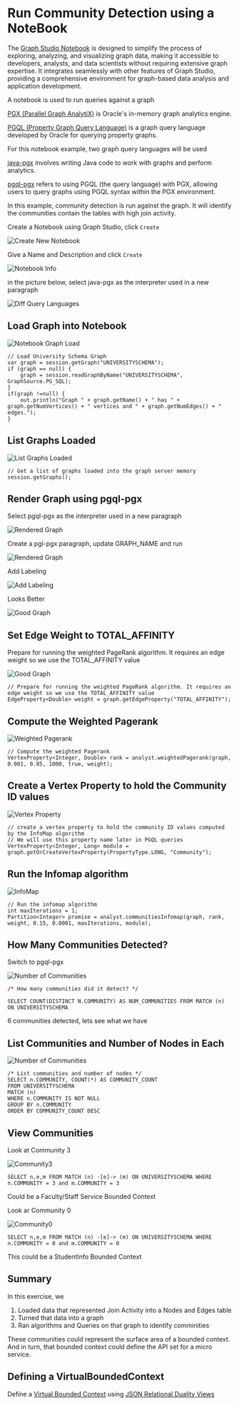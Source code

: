 # Run Community Detection using a NoteBook

The [Graph Studio Notebook](https://docs.oracle.com/en/cloud/paas/autonomous-database/csgru/work-notebooks-graph-studio.html) is designed to simplify the process of exploring, analyzing, and visualizing graph data, making it accessible to developers, analysts, and data scientists without requiring extensive graph expertise. It integrates seamlessly with other features of Graph Studio, providing a comprehensive environment for graph-based data analysis and application development.

A notebook is used to run queries against a graph

[PGX (Parallel Graph AnalytiX)](https://labs.oracle.com/pls/apex/f?p=94065:12:11060783655161:127) is Oracle's in-memory graph analytics engine.

[PGQL (Property Graph Query Language)](https://pgql-lang.org/) is a graph query language developed by Oracle for querying property graphs.

For this notebook example, two graph query languages will be used

[java-pgx](https://docs.oracle.com/en/cloud/paas/autonomous-database/csgru/java-pgx-interpreter.html) involves writing Java code to work with graphs and perform analytics.

[pgql-pgx](https://docs.oracle.com/en/cloud/paas/autonomous-database/csgru/pgql-pgx-interpreter.html) refers to using PGQL (the query language) with PGX, allowing users to query graphs using PGQL syntax within the PGX environment.

In this example, community detection is run against the graph. It will identify the communities contain the tables with high join activity.

Create a Notebook using Graph Studio, click `Create`

![Create New Notebook](../images/createNotebook.png)

Give a Name and Description and click `Create`

![Notebook Info](../images/newNotebookInfo.png)



in the picture below, select java-pgx as the interpreter used in a new paragraph

![Diff Query Languages](../images/pgx.png)


## Load Graph into Notebook

![Notebook Graph Load](../images/notebookGraphLoad.png)

```
// Load University Schema Graph
var graph = session.getGraph("UNIVERSITYSCHEMA");
if (graph == null) {
    graph = session.readGraphByName("UNIVERSITYSCHEMA", GraphSource.PG_SQL);
}
if(graph !=null) {
    out.println("Graph " + graph.getName() + " has " + graph.getNumVertices() + " vertices and " + graph.getNumEdges() + " edges.");
}
```

## List Graphs Loaded

![List Graphs Loaded](../images/listGraphsLoaded.png)

```
// Get a list of graphs loaded into the graph server memory
session.getGraphs();
```

## Render Graph using pgql-pgx

Select pgql-pgx as the interpreter used in a new paragraph

![Rendered Graph](../images/selectpgql.png)

Create a pgl-pgx paragraph, update GRAPH_NAME and run

![Rendered Graph](../images/renderedGraph.png)

Add Labeling

![Add Labeling](../images/addLabeling.png)

Looks Better

![Good Graph](../images/goodGraph.png)

## Set Edge Weight to TOTAL_AFFINITY
Prepare for running the weighted PageRank algorithm. It requires an edge weight so we use the TOTAL_AFFINITY value

![Good Graph](../images/setEdgeWeight.png)

```
// Prepare for running the weighted PageRank algorithm. It requires an edge weight so we use the TOTAL_AFFINITY value
EdgeProperty<Double> weight = graph.getEdgeProperty("TOTAL_AFFINITY");
```


## Compute the Weighted Pagerank

![Weighted Pagerank](../images/weightedPagerank.png)

```
// Compute the weighted Pagerank
VertexProperty<Integer, Double> rank = analyst.weightedPagerank(graph, 0.001, 0.85, 1000, true, weight);
```

## Create a Vertex Property to hold the Community ID values

![Vertex Property](../images/vertexProperty.png)

```
// create a vertex property to hold the community ID values computed by the InfoMap algorithm
// We will use this property name later in PGQL queries
VertexProperty<Integer, Long> module = graph.getOrCreateVertexProperty(PropertyType.LONG, "Community");
```

## Run the Infomap algorithm

![InfoMap](../images/infoMap.png)

```
// Run the infomap algorithm
int maxIterations = 1;
Partition<Integer> promise = analyst.communitiesInfomap(graph, rank, weight, 0.15, 0.0001, maxIterations, module);
```

## How Many Communities Detected?

Switch to pgql-pgx

![Number of Communities](../images/numCommunities.png)

```
/* How many communities did it detect? */

SELECT COUNT(DISTINCT N.COMMUNITY) AS NUM_COMMUNITIES FROM MATCH (n)  ON UNIVERSITYSCHEMA
```

6 communities detected, lets see what we have

## List Communities and Number of Nodes in Each

![Number of Communities](../images/commNodes.png)

```
/* List communities and number of nodes */
SELECT n.COMMUNITY, COUNT(*) AS COMMUNITY_COUNT
FROM UNIVERSITYSCHEMA
MATCH (n)
WHERE n.COMMUNITY IS NOT NULL
GROUP BY n.COMMUNITY
ORDER BY COMMUNITY_COUNT DESC
```

## View Communities

Look at Community 3

![Community3](../images/comm3.png)

```
SELECT n,e,m FROM MATCH (n) -[e]-> (m) ON UNIVERSITYSCHEMA WHERE n.COMMUNITY = 3 and m.COMMUNITY = 3
```

Could be a Faculty/Staff Service Bounded Context

Look ar Community 0

![Community0](../images/comm0.png)

```
SELECT n,e,m FROM MATCH (n) -[e]-> (m) ON UNIVERSITYSCHEMA WHERE n.COMMUNITY = 0 and m.COMMUNITY = 0
```

This could be a StudentInfo Bounded Context

## Summary

In this exercise, we

1. Loaded data that represented Join Activity into a Nodes and Edges table
2. Turned that data into a graph
3. Ran algorithms and Queries on that graph to identify comminities

These communities could represent the surface area of a bounded context. And in turn, that bounded context could define the API set for a micro service.

## Defining a VirtualBoundedContext

Define a [Virtual Bounded Context](../virtualpdb/README.md) using [JSON Relational Duality Views](https://www.oracle.com/database/json-relational-duality/)